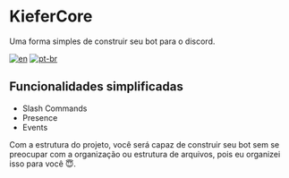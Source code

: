 # KieferCore

Uma forma simples de construir seu bot para o discord.

[![en](https://img.shields.io/badge/lang-en-red.svg)](https://github.com/gabrieldasnevespinheiro/kiefercore/blob/main/README.md)
[![pt-br](https://img.shields.io/badge/lang-pt--br-green.svg)](https://github.com/gabrieldasnevespinheiro/kiefercore/blob/main/README.pt-br.md)

## Funcionalidades simplificadas

- Slash Commands
- Presence
- Events
<p>Com a estrutura do projeto, você será capaz de construir seu bot sem se preocupar com a organização ou estrutura de arquivos, pois eu organizei isso para você 😇.</p>

